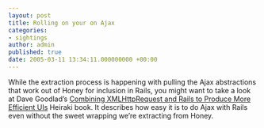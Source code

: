 ```yaml
---
layout: post
title: Rolling on your on Ajax
categories:
- sightings
author: admin
published: true
date: 2005-03-11 13:34:11.000000000 +00:00
---
```

<p>While the extraction process is happening with pulling the Ajax abstractions that work out of Honey for inclusion in Rails, you might want to take a look at Dave Goodlad&#8217;s <a href="http://hieraki.goodlad.ca/read/book/1">Combining XMLHttpRequest and Rails to Produce More Efficient UIs</a> Heiraki book. It describes how easy it is to do Ajax with Rails even without the sweet wrapping we&#8217;re extracting from Honey.</p>